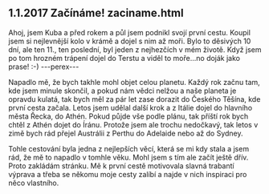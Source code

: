 1.1.2017
Začínáme!
zaciname.html
--------------

Ahoj, jsem Kuba a před rokem a půl jsem podnikl svojí první cestu. Koupil jsem si nejlevnější kolo v krámě a dojel s nim až moři. Bylo to děsivých 10 dní, ale ten 11., ten poslední, byl jeden z nejhezčích v mém životě. Když jsem po tom hrozném trápení dojel do Terstu a viděl to moře...no doják jako prase! :-) 
---perex---

Napadlo mě, že bych takhle mohl objet celou planetu. Každý rok začnu tam, kde jsem minule skončil, a pokud nám vědci nelžou a naše planeta je opravdu kulatá, tak bych měl za pár let zase dorazit do Českého Těšína, kde první cesta začala. Letos jsem udělal další krok a z Itálie dojel do hlavního města Řecka, do Athén. Pokud půjde vše podle plánu, tak příští rok bych chtěl z Athén dojet do Íránu. Protože jsem ale trochu nedočkavý, tak letos v zimě bych rád přejel Austrálii z Perthu do Adelaide nebo až do Sydney. 

Tohle cestování byla jedna z nejlepších věcí, která se mi kdy stala a jsem rád, že mě to napadlo v tomhle věku. Mohl jsem s tím ale začít ještě dřív. Proto zakládám stránku. Mě k první cestě motivovala slavná trabantí výprava a třeba se někomu moje cesty zalíbí a najde v nich inspiraci pro něco vlastního.
